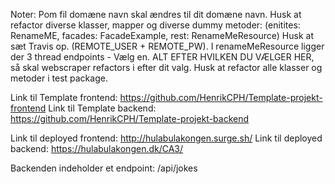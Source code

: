 Noter:
Pom fil domæne navn skal ændres til dit domæne navn. 
Husk at refactor diverse klasser, mapper og diverse dummy metoder:
(enitites: RenameME, facades: FacadeExample, rest: RenameMeResource) 
Husk at sæt Travis op. (REMOTE_USER + REMOTE_PW).
I renameMeResource ligger der 3 thread endpoints - 
Vælg en. ALT EFTER HVILKEN DU VÆLGER HER, så skal webscraper refactors i efter dit valg. 
Husk at refactor alle klasser og metoder i test package.

Link til Template frontend: https://github.com/HenrikCPH/Template-projekt-frontend
Link til Template backend: https://github.com/HenrikCPH/Template-projekt-backend

Link til deployed frontend: http://hulabulakongen.surge.sh/
Link til deployed backend: https://hulabulakongen.dk/CA3/

Backenden indeholder et endpoint: /api/jokes


